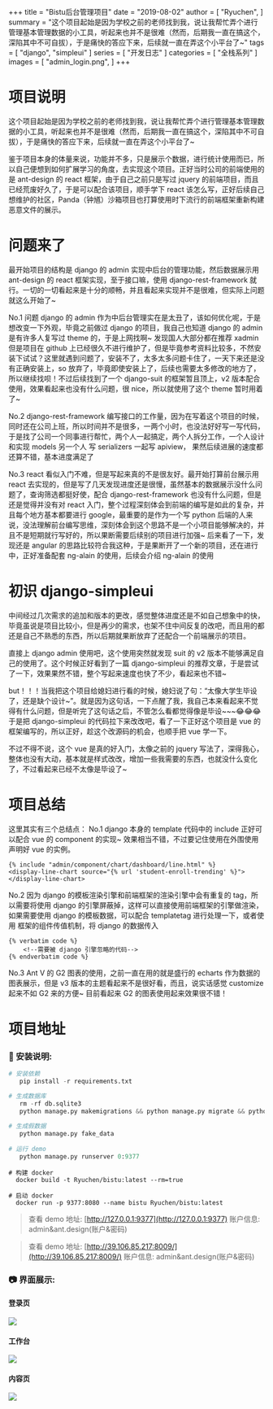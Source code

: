 +++
title = "Bistu后台管理项目"
date = "2019-08-02"
author = [
    "Ryuchen",
]
summary = "这个项目起始是因为学校之前的老师找到我，说让我帮忙弄个进行管理基本管理数据的小工具，听起来也并不是很难（然而，后期我一直在搞这个，深陷其中不可自拔），于是痛快的答应下来，后续就一直在弄这个小平台了~"
tags = [
    "django",
    "simpleui"
]
series = [
    "开发日志"
]
categories = [
    "全栈系列"
]
images = [
    "admin_login.png",
]
+++

# 项目说明

这个项目起始是因为学校之前的老师找到我，说让我帮忙弄个进行管理基本管理数据的小工具，听起来也并不是很难（然而，后期我一直在搞这个，深陷其中不可自拔），于是痛快的答应下来，后续就一直在弄这个小平台了~

鉴于项目本身的体量来说，功能并不多，只是展示个数据，进行统计使用而已，所以自己便想到如何扩展学习的角度，去实现这个项目。正好当时公司的前端使用的是 ant-design 的 react 框架，由于自己之前只是写过 jquery 的前端项目，而且已经荒废好久了，于是可以配合该项目，顺手学下 react 该怎么写，正好后续自己想维护的社区，Panda（钟馗）沙箱项目也打算使用时下流行的前端框架重新构建恶意文件的展示。

# 问题来了
最开始项目的结构是 django 的 admin 实现中后台的管理功能，然后数据展示用 ant-design 的 react 框架实现，至于接口嘛，使用 django-rest-framework 就行。一切的一切看起来是十分的顺畅，并且看起来实现并不是很难，但实际上问题就这么开始了~

No.1 问题 django 的 admin 作为中后台管理实在是太丑了，该如何优化呢，于是想改变一下外观，毕竟之前做过 django 的项目，我自己也知道 django 的 admin 是有许多人复写过 theme 的，于是上网找啊~ 发现国人大部分都在推荐 xadmin 但是项目在 github 上已经很久不进行维护了，但是毕竟参考资料比较多，不然安装下试试？这里就遇到问题了，安装不了，太多太多问题卡住了，一天下来还是没有正确安装上，so 放弃了，毕竟即使安装上了，后续也需要太多修改的地方了，所以继续找呗！不过后续找到了一个 django-suit 的框架暂且顶上，v2 版本配合使用，效果看起来也没有什么问题，很 nice，所以就使用了这个 theme 暂时用着了~

No.2 django-rest-framework 编写接口的工作量，因为在写着这个项目的时候，同时还在公司上班，所以时间并不是很多，一两个小时，也没法好好写一写代码，于是找了公司一个同事进行帮忙，两个人一起搞定，两个人拆分工作，一个人设计和实现 models 另一个人 写 serializers 一起写 apiview， 果然后续进展的速度都还算不错，基本进度满足了

No.3 react 看似入门不难，但是写起来真的不是很友好。最开始打算前台展示用 react 去实现的，但是写了几天发现进度还是很慢，虽然基本的数据展示没什么问题了，查询筛选都挺好使，配合 django-rest-framework 也没有什么问题，但是还是觉得并没有对 react 入门，整个过程深刻体会到前端的编写是如此的复杂，并且每个地方基本都要进行 google，最重要的是作为一个写 python 后端的人来说，没法理解前台编写思维，深刻体会到这个思路不是一个小项目能够解决的，并且不是短期就行写好的，所以果断需要后续别的项目进行加强~ 后来看了一下，发现还是 angular 的思路比较符合我这种，于是果断开了一个新的项目，还在进行中，正好准备配套 ng-alain 的使用，后续会介绍 ng-alain 的使用

# 初识 django-simpleui
中间经过几次需求的追加和版本的更改，感觉整体进度还是不如自己想象中的快，毕竟虽说是项目比较小，但是再少的需求，也架不住中间反复的改吧，而且用的都还是自己不熟悉的东西，所以后期就果断放弃了还配合一个前端展示的项目。

直接上 django admin 使用吧，这个使用突然就发现 suit 的 v2 版本不能够满足自己的使用了。这个时候正好看到了一篇 django-simpleui 的推荐文章，于是尝试了一下，效果果然不错，整个写起来速度也快了不少，看起来也不错~

but！！！当我把这个项目给媳妇进行看的时候，媳妇说了句：“太像大学生毕设了，还是缺个设计~”。就是因为这句话，一下点醒了我，我自己本来看起来不觉得有什么问题，但是听完了这句话之后，不管怎么看都觉得像是毕设~~~😂😂😂 于是把 django-simpleui 的代码拉下来改改吧，看了一下正好这个项目是 vue 的框架编写的，所以正好，趁这个改源码的机会，也顺手把 vue 学一下。

不过不得不说，这个 vue 是真的好入门，太像之前的 jquery 写法了，深得我心，整体也没有大动，基本就是样式改改，增加一些我需要的东西，也就没什么变化了，不过看起来已经不太像是毕设了~

# 项目总结
这里其实有三个总结点：
No.1 django 本身的 template 代码中的 include 正好可以配合 vue 的 component 的实现~ 效果相当不错，不过要记住使用在外围使用声明好 vue 的实例。
```
{% include "admin/component/chart/dashboard/line.html" %}
<display-line-chart source="{% url 'student-enroll-trending' %}"></display-line-chart>
```

No.2 因为 django 的模板渲染引擎和前端框架的渲染引擎中会有重复的 tag，所以需要将使用 django 的引擎屏蔽掉，这样可以直接使用前端框架的引擎做渲染，如果需要使用 django 的模板数据，可以配合 templatetag 进行处理一下，或者使用 框架的组件传值机制，将 django 的数据传入

```
{% verbatim code %}
    <!--需要被 django 引擎忽略的代码-->
{% endverbatim code %}
```
 
No.3 Ant V 的 G2 图表的使用，之前一直在用的就是盛行的 echarts 作为数据的图表展示，但是 v3 版本的主题看起来不是很好看，而且，说实话感觉 customize 起来不如 G2 来的方便~ 目前看起来 G2 的图表使用起来效果很不错！

# 项目地址
<div style="margin: 0 auto;text-align: center;">
<div class="github-card" data-github="Ryuchen/Bistu" data-width="400" data-height="304" data-theme="medium"></div>
<script src="//cdn.jsdelivr.net/github-cards/latest/widget.js"></script>
</div>

### 📖 安装说明:

```python
# 安装依赖
   pip install -r requirements.txt

# 生成数据库
   rm -rf db.sqlite3
   python manage.py makemigrations && python manage.py migrate && python manage.py migrate --run-syncdb
   
# 生成假数据
   python manage.py fake_data
   
# 运行 demo
   python manage.py runserver 0:9377
```

```shell
# 构建 docker
  docker build -t Ryuchen/bistu:latest --rm=true

# 启动 docker
  docker run -p 9377:8080 --name bistu Ryuchen/bistu:latest
```


 > 查看 demo 地址: [http://127.0.0.1:9377](http://127.0.0.1:9377)
 > 账户信息: admin&ant.design(账户&密码)
 
 > 查看 demo 地址: [http://39.106.85.217:8009/](http://39.106.85.217:8009/)
 > 账户信息: admin&ant.design(账户&密码)

### 📷 界面展示:

#### 登录页
![](https://github.com/Ryuchen/Bistu/raw/develop/images/login.png)

#### 工作台
![](https://github.com/Ryuchen/Bistu/raw/develop/images/dashboard.png)

#### 内容页
![](https://github.com/Ryuchen/Bistu/raw/develop/images/list.png)